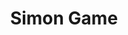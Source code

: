 ---
title: Simon Game
desc: The popular game of memorization, Simon Game, implemented using Javascript.
techs:
    - html
    - css
    - less
    - javascript
    - jquery
    - bootstrap
source: https://github.com/cod3rguy/simon-game
demo: http://lab.coderguy.tech/simon-game/
---